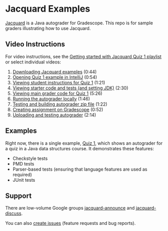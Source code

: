 # Jacquard Examples

[Jacquard](https://github.com/espertus/jacquard) is a Java autograder for
Gradescope. This repo is for sample graders illustrating how to use Jacquard.

## Video Instructions

For video instructions, see the [Getting started with Jacquard Quiz 1 playlist](
https://northeastern.hosted.panopto.com/Panopto/Pages/Viewer.aspx?pid=c1dee1d0-d598-487f-8067-b06001175c50)
or select individual videos:

1. [Downloading Jacquard examples](https://northeastern.hosted.panopto.com/Panopto/Pages/Viewer.aspx?pid=c1dee1d0-d598-487f-8067-b06001175c50)
   (0:44)
2. [Opening Quiz 1 example in IntelliJ](https://northeastern.hosted.panopto.com/Panopto/Pages/Viewer.aspx?id=9d058c84-4bbf-4a23-8ff6-b0600110b1ed)
   (0:54)
3. [Viewing student instructions for Quiz 1](https://northeastern.hosted.panopto.com/Panopto/Pages/Viewer.aspx?id=ee302e80-84d0-4015-872c-b0600110b580)
   (1:21)
4. [Viewing starter code and tests (and setting JDK)](https://northeastern.hosted.panopto.com/Panopto/Pages/Viewer.aspx?id=a2b356d7-f5dd-4c4f-8b26-b0600110b1b5)
   (2:30)
5. [Viewing main grader code for Quiz 1](https://northeastern.hosted.panopto.com/Panopto/Pages/Viewer.aspx?id=885d620b-2728-4fb5-96e5-b06001147c57)
   (5:26)
6. [Running the autograder locally](https://northeastern.hosted.panopto.com/Panopto/Pages/Viewer.aspx?id=68d127f1-86ec-4cdc-a110-b06001339b3a)
   (1:46)
7. [Testing and building autograder zip file](https://northeastern.hosted.panopto.com/Panopto/Pages/Viewer.aspx?id=ee6bc091-4d92-42e5-8eb3-b0600155f875)
   (1:22)
8. [Creating assignment on Gradescope](https://northeastern.hosted.panopto.com/Panopto/Pages/Viewer.aspx?id=cd3b672d-5be6-4af4-af18-b0600156675c)
   (0:52)
9. [Uploading and testing autograder](https://northeastern.hosted.panopto.com/Panopto/Pages/Viewer.aspx?id=9742091c-558a-46be-8cb4-b06001565d99)
   (2:14)

## Examples

Right now, there is a single example, [Quiz 1](quiz1/README.md), which shows an
autograder for a quiz in a Java data structures course. It demonstrates these
features:

* Checkstyle tests
* PMD tests
* Parser-based tests (ensuring that language features are used as required)
* JUnit tests

## Support

There are low-volume Google groups [jacquard-announce](https://groups.google.com/g/jacquard-announce) 
and [jacquard-discuss](https://groups.google.com/g/jacquard-discuss). 

You can also [create issues](https://github.com/espertus/jacquard-examples/issues)
(feature requests and bug reports).
